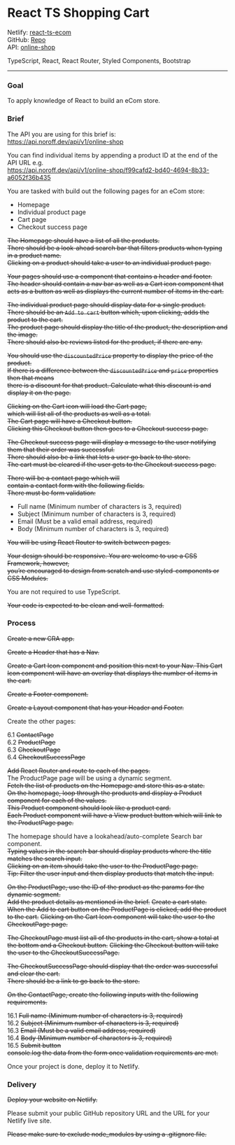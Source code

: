 # React TS Shopping Cart



Netlify: [react-ts-ecom](https://react-ts-ecom-cart.netlify.app/)  
GitHub: [Repo](https://github.com/WebDevSimplified/react-ts-shopping-cart)  
API: [online-shop](https://api.noroff.dev/api/v1/online-shop)  

TypeScript, React, React Router, Styled Components, Bootstrap  

---

### Goal
To apply knowledge of React to build an eCom store.

### Brief
The API you are using for this brief is:   
https://api.noroff.dev/api/v1/online-shop

You can find individual items by appending a product ID at the end of the API URL e.g.   
https://api.noroff.dev/api/v1/online-shop/f99cafd2-bd40-4694-8b33-a6052f36b435

You are tasked with build out the following pages for an eCom store:
* Homepage 
* Individual product page 
* Cart page 
* Checkout success page

~~The Homepage should have a list of all the products.   
There should be a look-ahead search bar that filters products when typing in a product name.   
Clicking on a product should take a user to an individual product page.~~

~~Your pages should use a <Layout> component that contains a header and footer.   
The header should contain a nav bar as well as a Cart icon component that   
acts as a button as well as displays the current number of items in the cart.~~

~~The individual product page should display data for a single product.~~   
~~There should be an `Add to cart` button which, upon clicking, adds the product to the cart.~~   
~~The product page should display the title of the product, the description and the image.~~   
~~There should also be reviews listed for the product, if there are any.~~   

~~You should use the `discountedPrice` property to display the price of the product.~~   
~~If there is a difference between the `discountedPrice` and `price` properties then that means   
there is a discount for that product. Calculate what this discount is and display it on the page.~~

~~Clicking on the Cart icon will load the Cart page,   
which will list all of the products as well as a total.~~   
~~The Cart page will have a Checkout button.~~   
~~Clicking this Checkout button then goes to a Checkout success page.~~

~~The Checkout success page will display a message to the user notifying them that their order was successful.~~   
~~There should also be a link that lets a user go back to the store.~~   
~~The cart must be cleared if the user gets to the Checkout success page.~~

~~There will be a contact page which will   
contain a contact form with the following fields.   
There must be form validation:~~
* Full name (Minimum number of characters is 3, required)  
* Subject (Minimum number of characters is 3, required)
* Email (Must be a valid email address, required)
* Body (Minimum number of characters is 3, required)

~~You will be using React Router to switch between pages.~~

~~Your design should be responsive. You are welcome to use a CSS Framework, however,   
you’re encouraged to design from scratch and use styled-components or CSS Modules.~~

You are not required to use TypeScript.

~~Your code is expected to be clean and well-formatted.~~

### Process
~~Create a new CRA app.~~

~~Create a Header that has a Nav.~~ 

~~Create a Cart Icon component and position this next to your Nav. This Cart Icon component will have an overlay that displays the number of items in the cart.~~ 

~~Create a Footer component.~~ 

~~Create a Layout component that has your Header and Footer.~~
 

Create the other pages:
 
6.1 ~~ContactPage~~  
6.2 ~~ProductPage~~  
6.3 ~~CheckoutPage~~  
6.4 ~~CheckoutSuccessPage~~  
 
~~Add React Router and route to each of the pages.~~    
The ProductPage page will be using a dynamic segment.   
~~Fetch the list of products on the Homepage and store this as a state.~~   
~~On the homepage, loop through the products and display a Product component for each of the values.~~   
~~This Product component should look like a product card.~~   
~~Each Product component will have a View product button which will link to the ProductPage page.~~ 

The homepage should have a lookahead/auto-complete Search bar component.   
~~Typing values in the search bar should display products where the title matches the search input.~~   
~~Clicking on an item should take the user to the ProductPage page.~~   
~~Tip: Filter the user input and then display products that match the input.~~ 

~~On the ProductPage, use the ID of the product as the params for the dynamic segment.~~   
~~Add the product details as mentioned in the brief.~~ 
~~Create a cart state.~~   
~~When the Add to cart button on the ProductPage is clicked, add the product to the cart.~~ 
~~Clicking on the Cart Icon component will take the user to the CheckoutPage page.~~ 

~~The CheckoutPage must list all of the products in the cart, show a total at the bottom and a Checkout button.~~ 
~~Clicking the Checkout button will take the user to the CheckoutSuccessPage.~~ 

~~The CheckoutSuccessPage should display that the order was successful and clear the cart.~~   
~~There should be a link to go back to the store.~~
 
~~On the ContactPage, create the following inputs with the following requirements.~~
 
16.1 ~~Full name (Minimum number of characters is 3, required)~~  
16.2 ~~Subject (Minimum number of characters is 3, required)~~  
16.3 ~~Email (Must be a valid email address, required)~~  
16.4 ~~Body (Minimum number of characters is 3, required)~~  
16.5 ~~Submit button~~   
~~console.log the data from the form once validation requirements are met.~~ 

Once your project is done, deploy it to Netlify.


### Delivery 
~~Deploy your website on Netlify.~~

Please submit your public GitHub repository URL and the URL for your Netlify live site.

~~Please make sure to exclude node_modules by using a .gitignore file.~~

